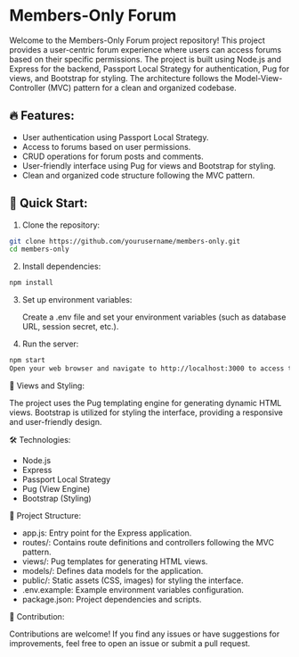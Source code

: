 # Members-Only Forum

Welcome to the Members-Only Forum project repository! This project provides a user-centric forum experience where users can access forums based on their specific permissions. The project is built using Node.js and Express for the backend, Passport Local Strategy for authentication, Pug for views, and Bootstrap for styling. The architecture follows the Model-View-Controller (MVC) pattern for a clean and organized codebase.

## 🔥 Features:

- User authentication using Passport Local Strategy.
- Access to forums based on user permissions.
- CRUD operations for forum posts and comments.
- User-friendly interface using Pug for views and Bootstrap for styling.
- Clean and organized code structure following the MVC pattern.

## 🚀 Quick Start:

1. Clone the repository:

```bash
git clone https://github.com/yourusername/members-only.git
cd members-only
```

2. Install dependencies:

```bash
npm install
```
3. Set up environment variables:

    Create a .env file and set your environment variables (such as database URL, session secret, etc.).

4. Run the server:

```bash
npm start
Open your web browser and navigate to http://localhost:3000 to access the forum.
```

🎨 Views and Styling:

The project uses the Pug templating engine for generating dynamic HTML views. Bootstrap is utilized for styling the interface, providing a responsive and user-friendly design.

🛠️ Technologies:

- Node.js
- Express
- Passport Local Strategy
- Pug (View Engine)
- Bootstrap (Styling)

📁 Project Structure:

- app.js: Entry point for the Express application.
- routes/: Contains route definitions and controllers following the MVC pattern.
- views/: Pug templates for generating HTML views.
- models/: Defines data models for the application.
- public/: Static assets (CSS, images) for styling the interface.
- .env.example: Example environment variables configuration.
- package.json: Project dependencies and scripts.

🌟 Contribution:

Contributions are welcome! If you find any issues or have suggestions for improvements, feel free to open an issue or submit a pull request.
